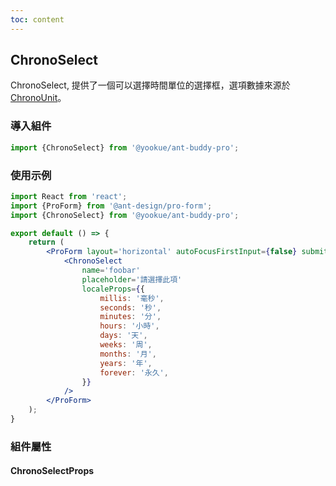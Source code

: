 ```yaml
---
toc: content
---
```


## ChronoSelect

ChronoSelect, 提供了一個可以選擇時間單位的選擇框，選項數據來源於 [ChronoUnit](https://docs.oracle.com/javase/8/docs/api/java/time/temporal/ChronoUnit.html)。

### 導入組件

```jsx | pure
import {ChronoSelect} from '@yookue/ant-buddy-pro';
```

### 使用示例

```jsx
import React from 'react';
import {ProForm} from '@ant-design/pro-form';
import {ChronoSelect} from '@yookue/ant-buddy-pro';

export default () => {
    return (
        <ProForm layout='horizontal' autoFocusFirstInput={false} submitter={false}>
            <ChronoSelect
                name='foobar'
                placeholder='請選擇此項'
                localeProps={{
                    millis: '毫秒',
                    seconds: '秒',
                    minutes: '分',
                    hours: '小時',
                    days: '天',
                    weeks: '周',
                    months: '月',
                    years: '年',
                    forever: '永久',
                }}
            />
        </ProForm>
    );
}
```

### 組件屬性

#### ChronoSelectProps

<API src="@/form/ChronoSelect/index.tsx" hideTitle></API>
